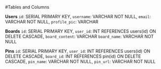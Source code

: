 #Tables and Columns

**Users**
`id`: SERIAL PRIMARY KEY,
`username`: VARCHAR NOT NULL,
`email`: VARCHAR NOT NULL,
`profile_pic`: VARCHAR

**Boards**
`id`: SERIAL PRIMARY KEY,
`user_id`: INT REFERENCES users(id) ON DELETE CASCADE,
`board_content`: VARCHAR
`board_name`: VARCHAR NOT NULL

**Pins**
`id`: SERIAL PRIMARY KEY,
`user_id`: INT REFERENCES users(id) ON DELETE CASCADE,
`board_id`: INT REFERENCES pin(id) ON DELETE CASCADE,
`pin_name`: VARCHAR NOT NULL,
`pin_url`: VARCHAR NOT NULL
